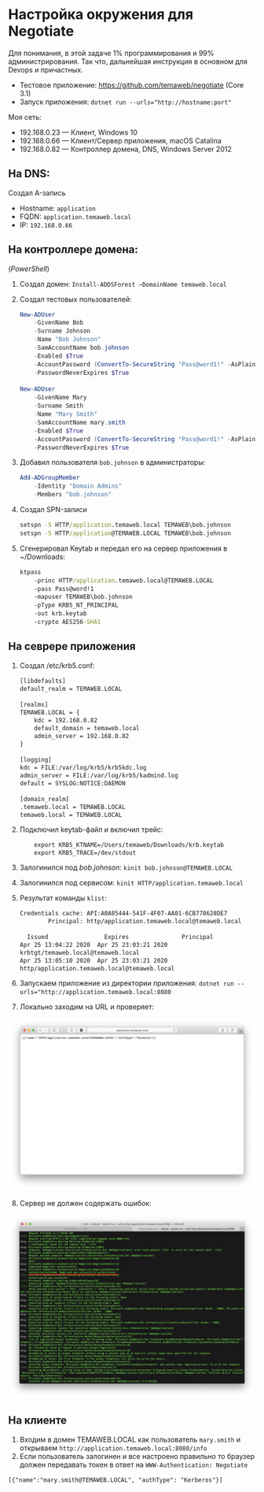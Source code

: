# Настройка окружения для Negotiate

Для понимания, в этой задаче 1% программирования и 99% администрирования. Так что, дальнейшая инструкция в основном для Devops и причастных.

* Тестовое приложение: https://github.com/temaweb/negotiate (Core 3.1)
* Запуск приложения: `dotnet run --urls="http://hostname:port"`

Моя сеть:

* 192.168.0.23 — Клиент, Windows 10
* 192.168.0.66 — Клиент/Сервер приложения, macOS Catalina
* 192.168.0.82 — Контроллер домена, DNS, Windows Server 2012

## На DNS:

Создал A-запись

* Hostname: `application`
* FQDN: `application.temaweb.local`
* IP: `192.168.0.66`

## На контроллере домена:

(_PowerShell_)

1. Создал домен: `Install-ADDSForest –DomainName temaweb.local` 
2. Создал тестовых пользователей:
    ```powershell
    New-ADUser
        -GivenName Bob 
        -Surname Johnson 
        -Name "Bob Johnson" 
        -SamAccountName bob.johnson 
        -Enabled $True 
        -AccountPassword (ConvertTo-SecureString "Pass@word1!" -AsPlainText -force) 
        -PasswordNeverExpires $True
    
    New-ADUser 
        -GivenName Mary 
        -Surname Smith 
        -Name "Mary Smith" 
        -SamAccountName mary.smith 
        -Enabled $True 
        -AccountPassword (ConvertTo-SecureString "Pass@word1!" -AsPlainText -force) 
        -PasswordNeverExpires $True    
    ``` 
3. Добавил пользователя `bob.johnson` в администраторы: 
    ```powershell
    Add-ADGroupMember 
        -Identity "Domain Admins" 
        -Members "bob.johnson"
    ```
    
4. Создал SPN-записи
    ```cmd
    setspn -S HTTP/application.temaweb.local TEMAWEB\bob.johnson
    setspn -S HTTP/application@TEMAWEB.LOCAL TEMAWEB\bob.johnson
    ```
5. Сгенерировал Keytab и передал его на сервер приложения в ~/Downloads:
    ```cmd
    ktpass 
        -princ HTTP/application.temaweb.local@TEMAWEB.LOCAL 
        -pass Pass@word!1 
        -mapuser TEMAWEB\bob.johnson 
        -pType KRB5_NT_PRINCIPAL 
        -out krb.keytab
        -crypto AES256-SHA1
    ```

## На севрере приложения

1. Создал /etc/krb5.conf:
    ```
    [libdefaults]
    default_realm = TEMAWEB.LOCAL
    
    [realms]
    TEMAWEB.LOCAL = {
    	kdc = 192.168.0.82
    	default_domain = temaweb.local
    	admin_server = 192.168.0.82
    }
    
    [logging]
    kdc = FILE:/var/log/krb5/krb5kdc.log
    admin_server = FILE:/var/log/krb5/kadmind.log
    default = SYSLOG:NOTICE:DAEMON
            
    [domain_realm]
    .temaweb.local = TEMAWEB.LOCAL
    temaweb.local = TEMAWEB.LOCAL
    ```
2. Подключил keytab-файл и включил трейс:
    ```shell
        export KRB5_KTNAME=/Users/temaweb/Downloads/krb.keytab
        export KRB5_TRACE=/dev/stdout
    ```

3. Залогинился под _bob.johnson_: `kinit bob.johnson@TEMAWEB.LOCAL`
4. Залогинился под сервисом: `kinit HTTP/application.temaweb.local`
5. Результат команды `klist`:
    ```
    Credentials cache: API:A0A85444-541F-4F07-AA01-6CB778628DE7
            Principal: http/application.temaweb.local@temaweb.local
            
      Issued                Expires               Principal
    Apr 25 13:04:22 2020  Apr 25 23:03:21 2020  krbtgt/temaweb.local@temaweb.local
    Apr 25 13:05:10 2020  Apr 25 23:03:21 2020  http/application.temaweb.local@temaweb.local
    ```
6. Запускаем приложение из директории приложения: `dotnet run --urls="http://application.temaweb.local:8080`
7. Локально заходим на URL и проверяет:

![alt text](images/server-client.png?raw=true)

8. Сервер не должен содержать ошибок:

![alt text](images/server-log.png?raw=true)

## На клиенте

1. Входим в домен TEMAWEB.LOCAL как пользователь `mary.smith` и открываем `http://application.temaweb.local:8080/info`
2. Если пользователь залогинен и все наcтроено правильно то браузер должен передавать токен в ответ на `WWW-Authentication: Negotiate`
  ```
  [{"name":"mary.smith@TEMAWEB.LOCAL", "authType": "Kerberos"}]
  ```

















